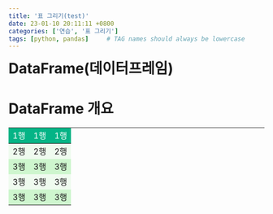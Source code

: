 ```yaml
---
title: '표 그리기(test)'
date: 23-01-10 20:11:11 +0800
categories: ['연습', '표 그리기']
tags: [python, pandas]     # TAG names should always be lowercase
---
```


<b style='font-size:2em'>DataFrame(데이터프레임)</b>

# DataFrame 개요
<head>
    <style>
        table {
            width: 100%;
            border-top: 1px solid #444444;
            border-collapse:collapse;
        }
        th, td{
            border-bottom: 1px solid #444444
            padding: 10px
            text-align: center;
        }
        thead tr{
            background-color: #04B486;
            color: #ffffff
        }
        tbody tr:nth-child(2n){
            background-color: #CEF6CE;
        } 
        tbody tr:nth-child(2n+1){
            background-color: #EFFBEF;
        } 
    </style>
</head>
<body>
    <table>
        <thead>
            <tr>
                <td>1행</td>
                <td>1행</td>
                <td>1행</td>
            </tr>
        </thead>
        <tbody>
            <tr>
                <td>2행</td>
                <td>2행</td>
                <td>2행</td>
            </tr>
            <tr>
                <td>3행</td>
                <td>3행</td>
                <td>3행</td>
            </tr>
            <tr>
                <td>3행</td>
                <td>3행</td>
                <td>3행</td>
            </tr>
            <tr>
                <td>3행</td>
                <td>3행</td>
                <td>3행</td>
            </tr>
        </tbody>
    </table>
</body>